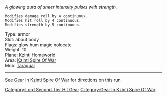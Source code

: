 *A glowing aura of sheer intensity pulses with strength.*  

`Modifies damage roll by 4 continuous.`  
`Modifies hit roll by 4 continuous.`  
`Modifies strength by 5 continuous.`

Type: armor  
Slot: about body  
Flags: glow hum magic nolocate  
Weight: 10  
Plane: [Kzinti Homeworld](:Category:Kzinti_Homeworld.md "wikilink")  
Area: [Kzinti Spire Of
War](:Category:Kzinti_Spire_Of_War.md "wikilink")  
Mob: [Taragual](Taragual "wikilink")  

------------------------------------------------------------------------

See [Gear In Kzinti Spire Of
War](:Category:Gear_In_Kzinti_Spire_Of_War.md "wikilink") for directions
on this run

[Category:Lord Second Tier Hit
Gear](Category:Lord_Second_Tier_Hit_Gear "wikilink") [Category:Gear In
Kzinti Spire Of War](Category:Gear_In_Kzinti_Spire_Of_War "wikilink")
